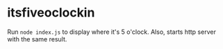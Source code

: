 # itsfiveoclockin

Run `node index.js` to display where it's 5 o'clock.  Also, starts http server with the same result.
